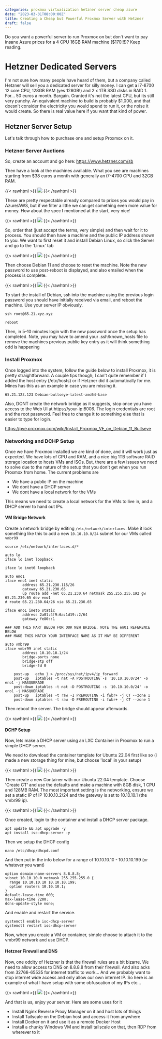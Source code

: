 ```yaml
---
categories: proxmox virtualization hetzner server cheap azure
date: "2023-03-31T08:00:00Z"
title: Creating a Cheap but Powerful Proxmox Server with Hetzner
draft: false
---
```


Do you want a powerful server to run Proxmox on but don't want to pay insane Azure prices for a 4 CPU 16GB RAM machine ($170!!!)? Keep reading. 

# Hetzner Dedicated Servers

I'm not sure how many people have heard of them, but a company called Hetzner will sell you a dedicated server for silly money. I can get a i7-8700 12 core CPU, 128GB RAM (yes 128GB!) and 2 x 1TB SSD disks in RAID 1. For... 50 euros a month. Bargain. Granted it's not the latest CPU, but its still very punchy. An equivalent machine to build is probably $1,000, and that doesn't consider the electricity you would spend to run it, or the noise it would create. So there is real value here if you want that kind of power. 

## Hetzner Server Setup 

Let's talk through how to purchase one and setup Proxmox on it.

### Hetzner Server Auctions

So, create an account and go here: https://www.hetzner.com/sb 

Then have a look at the machines available. What you see are machines starting from $38 euros a month with generally an i7-4700 CPU and 32GB RAM.

{{< rawhtml >}}
<a data-fancybox="gallery" href="/assets/images/2023/Creating-a-Proxmox-Server-With-Hetzner/cheap-server.png"><img src="/assets/images/2023/Creating-a-Proxmox-Server-With-Hetzner/cheap-server.png"></a>
{{< /rawhtml >}}

These are pretty respectable already compared to prices you would pay in Azure/AWS, but if we filter a little we can get something even more value for money. How about the spec I mentioned at the start, very nice!

{{< rawhtml >}}
<a data-fancybox="gallery" href="/assets/images/2023/Creating-a-Proxmox-Server-With-Hetzner/cheap-server-128gb-ram.png"><img src="/assets/images/2023/Creating-a-Proxmox-Server-With-Hetzner/cheap-server-128gb-ram.png"></a>
{{< /rawhtml >}}

So, order that (just accept the terms, very simple) and then wait for it to process. You should then have a machine and the public IP address shown to you. We want to first reset it and install Debian Linux, so click the Server and go to the 'Linux' tab

{{< rawhtml >}}
<a data-fancybox="gallery" href="/assets/images/2023/Creating-a-Proxmox-Server-With-Hetzner/ordered-server.png"><img src="/assets/images/2023/Creating-a-Proxmox-Server-With-Hetzner/ordered-server.png"></a>
{{< /rawhtml >}}

Then choose Debian 11 and choose to reset the machine. Note the new password to use post-reboot is displayed, and also emailed when the process is complete.

{{< rawhtml >}}
<a data-fancybox="gallery" href="/assets/images/2023/Creating-a-Proxmox-Server-With-Hetzner/reset-server.png"><img src="/assets/images/2023/Creating-a-Proxmox-Server-With-Hetzner/reset-server.png"></a>
{{< /rawhtml >}}

To start the install of Debian, ssh into the machine using the previous login password you should have initially received via email, and reboot the machine. Use your server IP obviously.

```
ssh root@65.21.xyz.xyz

reboot
```

Then, in 5-10 minutes login with the new password once the setup has completed. Note, you may have to amend your .ssh/known_hosts file to remove the machines previous public key entry as it will think something odd is happening

### Install Proxmox

Once logged into the system, follow the guide below to install Proxmox, it is pretty straightforward. A couple tips though, I can't quite remember if I added the host entry (/etc/hosts) or if Hetzner did it automatically for me. Mines has this as an example in case you are missing it.

```
65.21.123.123 Debian-bullseye-latest-amd64-base
```

Also, DONT create the network bridge as it suggests, stop once you have access to the Web UI at https://your-ip:8006. The login credentials are root and the root password. Feel free to change it to something else that is easier to type for login.

https://pve.proxmox.com/wiki/Install_Proxmox_VE_on_Debian_11_Bullseye

### Networking and DCHP Setup

Once we have Proxmox installed we are kind of done, and it will work just as expected. We have lots of CPU and RAM, and a nice big 1TB software RAID storage location to hosts VMs and ISOs. But, there are a few issues we need to solve due to the nature of the setup that you don't get when you run Proxmox from home. The current problems are
 - We have a public IP on the machine
 - We dont have a DHCP server
 - We dont have a local network for the VMs

This means we need to create a local network for the VMs to live in, and a DHCP server to hand out IPs.

#### VM Bridge Network

Create a network bridge by editing ```/etc/network/interfaces```. Make it look something like this to add a new ```10.10.10.0/24``` subnet for our VMs called ```vmbr99```

```
source /etc/network/interfaces.d/*

auto lo
iface lo inet loopback

iface lo inet6 loopback

auto eno1
iface eno1 inet static
        address 65.21.230.115/26
        gateway 65.21.230.65
        up route add -net 65.21.230.64 netmask 255.255.255.192 gw 65.21.230.65 dev eno1
# route 65.21.230.64/26 via 65.21.230.65

iface eno1 inet6 static
        address 2a01:4f9:6a:1d19::2/64
        gateway fe80::1

### ADD THIS PART BELOW FOR OUR NEW BRIDGE. NOTE THE en01 REFERENCE BELOW
### MAKE THIS MATCH YOUR INTERFACE NAME AS IT MAY BE DIFFERENT

auto vmbr99
iface vmbr99 inet static
        address 10.10.10.1/24
        bridge-ports none
        bridge-stp off
        bridge-fd 0

    post-up   echo 1 > /proc/sys/net/ipv4/ip_forward
    post-up   iptables -t nat -A POSTROUTING -s '10.10.10.0/24' -o eno1 -j MASQUERADE
    post-down iptables -t nat -D POSTROUTING -s '10.10.10.0/24' -o eno1 -j MASQUERADE
    post-up   iptables -t raw -I PREROUTING -i fwbr+ -j CT --zone 1  
    post-down iptables -t raw -D PREROUTING -i fwbr+ -j CT --zone 1
```

Then reboot the server. The bridge should appear afterwards.

{{< rawhtml >}}
<a data-fancybox="gallery" href="/assets/images/2023/Creating-a-Proxmox-Server-With-Hetzner/vmbr99.png"><img src="/assets/images/2023/Creating-a-Proxmox-Server-With-Hetzner/vmbr99.png"></a>
{{< /rawhtml >}}

#### DCHP Setup

Now, lets make a DHCP server using an LXC Container in Proxmox to run a simple DHCP server. 

We need to download the container template for Ubuntu 22.04 first like so (i made a new storage thing for mine, but choose 'local' in your setup)

{{< rawhtml >}}
<a data-fancybox="gallery" href="/assets/images/2023/Creating-a-Proxmox-Server-With-Hetzner/download-ubuntu-template.png"><img src="/assets/images/2023/Creating-a-Proxmox-Server-With-Hetzner/download-ubuntu-template.png"></a>
{{< /rawhtml >}}

Then create a new Container with our Ubuntu 22.04 template. Choose 'Create CT' and use the defaults and make a machine with 8GB disk, 1 CPU and 128MB RAM. The most important setting is the networking, ensure we set a static IP of IP 10.10.10.2/24 and the gateway is set to 10.10.10.1 (the vmbr99 ip).

{{< rawhtml >}}
<a data-fancybox="gallery" href="/assets/images/2023/Creating-a-Proxmox-Server-With-Hetzner/dhcp-ip.png"><img src="/assets/images/2023/Creating-a-Proxmox-Server-With-Hetzner/dhcp-ip.png"></a>
{{< /rawhtml >}}

Once created, login to the container and install a DHCP server package. 

```
apt update && apt upgrade -y
apt install isc-dhcp-server -y
```

Then we setup the DHCP config

```nano /etc/dhcp/dhcpd.conf```

And then put in the info below for a range of 10.10.10.10 - 10.10.10.199 (or whatever you want)

```
option domain-name-servers 8.8.8.8;
subnet 10.10.10.0 netmask 255.255.255.0 {
  range 10.10.10.10 10.10.10.199;
  option routers 10.10.10.1;
}
default-lease-time 600;
max-lease-time 7200;
ddns-update-style none;
```

And enable and restart the service.

```
systemctl enable isc-dhcp-server
systemctl restart isc-dhcp-server
```
Now, when you create a VM or container, simple choose to attach it to the vmbr99 network and use DHCP.

#### Hetzner Firewall and DNS

Now, one oddity of Hetzner is that the firewall rules are a bit bizarre. We need to allow access to DNS on 8.8.8.8 from their firewall. And also acks from 32768-65535 for internet traffic to work... And we probably want to stop internet wide access and only allow our own internet IP. So here is an example of what I have setup with some obfuscation of my IPs etc...  

{{< rawhtml >}}
<a data-fancybox="gallery" href="/assets/images/2023/Creating-a-Proxmox-Server-With-Hetzner/firewall.png"><img src="/assets/images/2023/Creating-a-Proxmox-Server-With-Hetzner/firewall.png"></a>
{{< /rawhtml >}}

And that is us, enjoy your server. Here are some uses for it

 - Install Nginx Reverse Proxy Manager on it and host lots of things
 - Install Tailscale on the Debian host and access it from anywhere
 - Install Docker on it and use it as a remote Docker Host
 - Install a chunky Windows VM and install tailscale on that, then RDP from wherever to it
